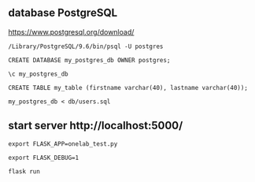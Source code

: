 ## database PostgreSQL

https://www.postgresql.org/download/

`/Library/PostgreSQL/9.6/bin/psql -U postgres`

`CREATE DATABASE my_postgres_db OWNER postgres;`

`\c my_postgres_db`

`CREATE TABLE my_table (firstname varchar(40), lastname varchar(40));`

`my_postgres_db < db/users.sql`

## start server http://localhost:5000/

`export FLASK_APP=onelab_test.py`

`export FLASK_DEBUG=1`

`flask run`
